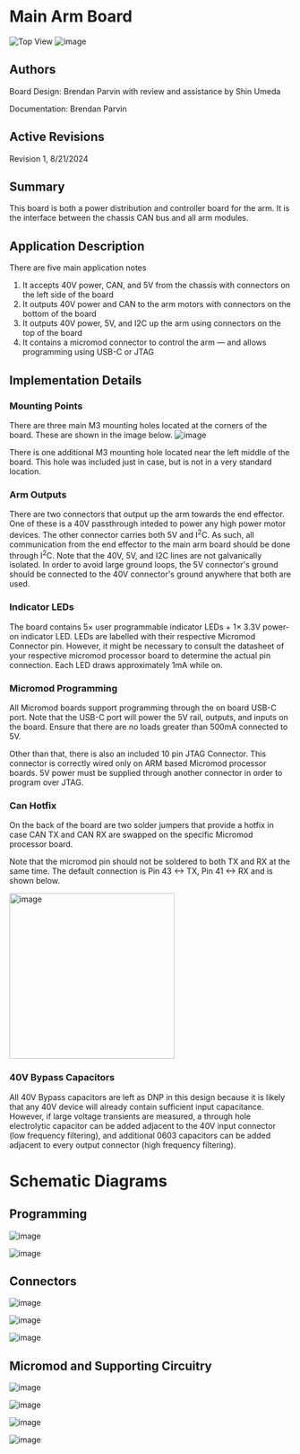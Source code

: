 # Main Arm Board

![Top View](https://github.com/user-attachments/assets/c60b8f97-a574-4b91-9901-5bb7a6004de8)
![image](https://github.com/user-attachments/assets/50dce78b-11dc-4757-9c59-fcb91f6249a2)

## Authors
Board Design: Brendan Parvin with review and assistance by Shin Umeda

Documentation: Brendan Parvin

## Active Revisions
Revision 1, 8/21/2024

## Summary
This board is both a power distribution and controller board for the arm. It is the interface between the chassis CAN bus and all arm modules.

## Application Description
  There are five main application notes
  1. It accepts 40V power, CAN, and 5V from the chassis with connectors on the left side of the board
  2. It outputs 40V power and CAN to the arm motors with connectors on the bottom of the board
  3. It outputs 40V power, 5V, and I2C up the arm using connectors on the top of the board
  4. It contains a micromod connector to control the arm — and allows programming using USB-C or JTAG

## Implementation Details
### Mounting Points
There are three main M3 mounting holes located at the corners of the board. These are shown in the image below.
![image](https://github.com/user-attachments/assets/2c9618ef-6c92-4d86-a2a7-d6b61338bbbd)

There is one additional M3 mounting hole located near the left middle of the board. This hole was included just in case, but is not in a very standard location.

### Arm Outputs
There are two connectors that output up the arm towards the end effector. One of these is a 40V passthrough inteded to power any high power motor devices. The other connector carries both 5V and I<sup>2</sup>C. As such, all communication from the end effector to the main arm board should be done through I<sup>2</sup>C. Note that the 40V, 5V, and I2C lines are not galvanically isolated. In order to avoid large ground loops, the 5V connector's ground should be connected to the 40V connector's ground anywhere that both are used.

### Indicator LEDs
The board contains 5× user programmable indicator LEDs + 1× 3.3V power-on indicator LED. LEDs are labelled with their respective Micromod Connector pin. However, it might be necessary to consult the datasheet of your respective micromod processor board to determine the actual pin connection. Each LED draws approximately 1mA while on.

### Micromod Programming
All Micromod boards support programming through the on board USB-C port. Note that the USB-C port will power the 5V rail, outputs, and inputs on the board. Ensure that there are no loads greater than 500mA connected to 5V.

Other than that, there is also an included 10 pin JTAG Connector. This connector is correctly wired only on ARM based Micromod processor boards. 5V power must be supplied through another connector in order to program over JTAG.

### Can Hotfix
On the back of the board are two solder jumpers that provide a hotfix in case CAN TX and CAN RX are swapped on the specific Micromod processor board.

Note that the micromod pin should not be soldered to both TX and RX at the same time. The default connection is Pin 43 <-> TX, Pin 41 <-> RX and is shown below.

<img width="295" alt="image" src="https://github.com/user-attachments/assets/98ce5628-155a-455e-84ed-8241d1435d7a">

### 40V Bypass Capacitors
All 40V Bypass capacitors are left as DNP in this design because it is likely that any 40V device will already contain sufficient input capacitance. However, if large voltage transients are measured, a through hole electrolytic capacitor can be added adjacent to the 40V input connector (low frequency filtering), and additional 0603 capacitors can be added adjacent to every output connector (high frequency filtering).

# Schematic Diagrams

## Programming
![image](https://github.com/user-attachments/assets/61e425b3-9079-43ef-a848-478fa1d02c94)

![image](https://github.com/user-attachments/assets/b0e3e57f-5459-4d97-8d91-0fced84ab500)

## Connectors
![image](https://github.com/user-attachments/assets/143b922b-309e-44e8-b406-cc63869cef18)

![image](https://github.com/user-attachments/assets/9077bcef-52fe-4668-be39-2eec73de0c35)

![image](https://github.com/user-attachments/assets/31d9db14-f846-4562-9538-c8d98fe4929a)

## Micromod and Supporting Circuitry
![image](https://github.com/user-attachments/assets/f44cc8bc-c38b-4b54-8d00-4c6d26113a4b)

![image](https://github.com/user-attachments/assets/e0b15a30-d3ff-4a4c-8856-0bd8409ad513)

![image](https://github.com/user-attachments/assets/9aa6b836-9152-43ff-b3ec-0e235738c203)

![image](https://github.com/user-attachments/assets/f2e525d0-8a49-49ac-bf63-bb989ba90364)
